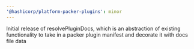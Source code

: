 ```yaml
---
'@hashicorp/platform-packer-plugins': minor
---
```


Initial release of resolvePluginDocs, which is an abstraction of existing functionality to take in a packer plugin manifest and decorate it with docs file data
